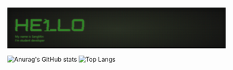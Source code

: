 <img src="https://github.com/Pheol9166/Pheol9166/blob/main/Pheol9166_Hello_World.gif"> <!-- source from https://codepen.io/anthesema/pen/YOJbyG -->

![Anurag's GitHub stats](https://github-readme-stats.vercel.app/api?username=Pheol9166&theme=dark&text_bold=True&hide_border=True&title_color=579e24&hide)
![Top Langs](https://github-readme-stats.vercel.app/api/top-langs/?username=Pheol9166&layout=compact&theme=dark&text_bold=True&hide_border=True&title_color=579e24) 


